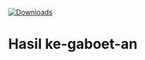 [![Downloads](https://img.shields.io/github/downloads/wulan17/random_release/total?style=for-the-badge)](https://github.com/wulan17/random_release/releases)
# Hasil ke-gaboet-an
